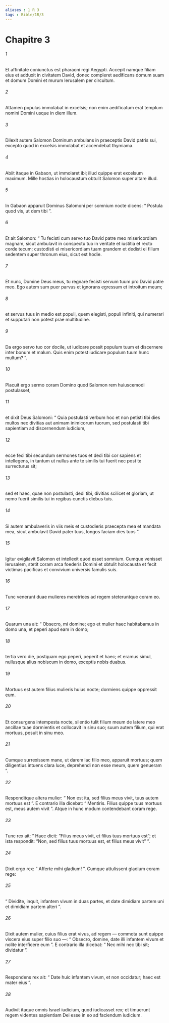 ```yaml
---
aliases : 1 R 3
tags : Bible/1R/3
---
```


# Chapitre 3

###### 1
Et affinitate coniunctus est pharaoni regi Aegypti. Accepit namque filiam eius et adduxit in civitatem David, donec compleret aedificans domum suam et domum Domini et murum Ierusalem per circuitum.
###### 2
Attamen populus immolabat in excelsis; non enim aedificatum erat templum nomini Domini usque in diem illum. 
###### 3
Dilexit autem Salomon Dominum ambulans in praeceptis David patris sui, excepto quod in excelsis immolabat et accendebat thymiama. 
###### 4
Abiit itaque in Gabaon, ut immolaret ibi; illud quippe erat excelsum maximum. Mille hostias in holocaustum obtulit Salomon super altare illud.
###### 5
In Gabaon apparuit Dominus Salomoni per somnium nocte dicens: “ Postula quod vis, ut dem tibi ”. 
###### 6
Et ait Salomon: “ Tu fecisti cum servo tuo David patre meo misericordiam magnam, sicut ambulavit in conspectu tuo in veritate et iustitia et recto corde tecum; custodisti ei misericordiam tuam grandem et dedisti ei filium sedentem super thronum eius, sicut est hodie. 
###### 7
Et nunc, Domine Deus meus, tu regnare fecisti servum tuum pro David patre meo. Ego autem sum puer parvus et ignorans egressum et introitum meum; 
###### 8
et servus tuus in medio est populi, quem elegisti, populi infiniti, qui numerari et supputari non potest prae multitudine. 
###### 9
Da ergo servo tuo cor docile, ut iudicare possit populum tuum et discernere inter bonum et malum. Quis enim potest iudicare populum tuum hunc multum? ”.
###### 10
Placuit ergo sermo coram Domino quod Salomon rem huiuscemodi postulasset, 
###### 11
et dixit Deus Salomoni: “ Quia postulasti verbum hoc et non petisti tibi dies multos nec divitias aut animam inimicorum tuorum, sed postulasti tibi sapientiam ad discernendum iudicium, 
###### 12
ecce feci tibi secundum sermones tuos et dedi tibi cor sapiens et intellegens, in tantum ut nullus ante te similis tui fuerit nec post te surrecturus sit; 
###### 13
sed et haec, quae non postulasti, dedi tibi, divitias scilicet et gloriam, ut nemo fuerit similis tui in regibus cunctis diebus tuis. 
###### 14
Si autem ambulaveris in viis meis et custodieris praecepta mea et mandata mea, sicut ambulavit David pater tuus, longos faciam dies tuos ”. 
###### 15
Igitur evigilavit Salomon et intellexit quod esset somnium. Cumque venisset Ierusalem, stetit coram arca foederis Domini et obtulit holocausta et fecit victimas pacificas et convivium universis famulis suis.
###### 16
Tunc venerunt duae mulieres meretrices ad regem steteruntque coram eo. 
###### 17
Quarum una ait: “ Obsecro, mi domine; ego et mulier haec habitabamus in domo una, et peperi apud eam in domo; 
###### 18
tertia vero die, postquam ego peperi, peperit et haec; et eramus simul, nullusque alius nobiscum in domo, exceptis nobis duabus. 
###### 19
Mortuus est autem filius mulieris huius nocte; dormiens quippe oppressit eum. 
###### 20
Et consurgens intempesta nocte, silentio tulit filium meum de latere meo ancillae tuae dormientis et collocavit in sinu suo; suum autem filium, qui erat mortuus, posuit in sinu meo. 
###### 21
Cumque surrexissem mane, ut darem lac filio meo, apparuit mortuus; quem diligentius intuens clara luce, deprehendi non esse meum, quem genueram ”. 
###### 22
Responditque altera mulier: “ Non est ita, sed filius meus vivit, tuus autem mortuus est ”. E contrario illa dicebat: “ Mentiris. Filius quippe tuus mortuus est, meus autem vivit ”. Atque in hunc modum contendebant coram rege.
###### 23
Tunc rex ait: “ Haec dicit: “Filius meus vivit, et filius tuus mortuus est”; et ista respondit: “Non, sed filius tuus mortuus est, et filius meus vivit” ”. 
###### 24
Dixit ergo rex: “ Afferte mihi gladium! ”. Cumque attulissent gladium coram rege: 
###### 25
“ Dividite, inquit, infantem vivum in duas partes, et date dimidiam partem uni et dimidiam partem alteri ”. 
###### 26
Dixit autem mulier, cuius filius erat vivus, ad regem — commota sunt quippe viscera eius super filio suo —: “ Obsecro, domine, date illi infantem vivum et nolite interficere eum ”. E contrario illa dicebat: “ Nec mihi nec tibi sit; dividatur ”. 
###### 27
Respondens rex ait: “ Date huic infantem vivum, et non occidatur; haec est mater eius ”.
###### 28
Audivit itaque omnis Israel iudicium, quod iudicasset rex; et timuerunt regem videntes sapientiam Dei esse in eo ad faciendum iudicium.
